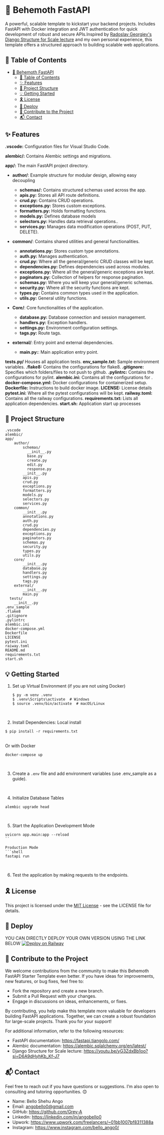 # 🚀 Behemoth FastAPI

A powerful, scalable template to kickstart your backend projects. Includes FastAPI with Docker integration and JWT authentication for quick development of robust and secure APIs.Inspired by [Radoslav Georgiev's Django Structure for Scale lecture](https://youtu.be/yG3ZdxBb1oo?si=D6A9dHyhKb_Kf-J7) and my own personal experience, this template offers a structured approach to building scalable web applications.


## 📑 Table of Contents
- [🚀 Behemoth FastAPI](#-behemoth-fastapi)
  - [📑 Table of Contents](#-table-of-contents)
  - [✨ Features](#-features)
  - [📁 Project Structure](#-project-structure)
  - [💡 Getting Started](#-getting-started)
  - [🎗 License](#-license)
  - [🚀 Deploy](#-deploy)
  - [🤝 Contribute to the Project](#-contribute-to-the-project)
  - [📬 Contact](#-contact)


## ✨ Features

**.vscode:** Configuration files for Visual Studio Code.

**alembic/:** Contains Alembic settings and migrations.

**app/:** The main FastAPI project directory.

  - **author/**: Example structure for modular design, allowing easy decoupling
    - **schemas/:** Contains structured schemas used across the app.
    - **apis.py:**  Stores all API route definitions.
    - **crud.py:** Contains CRUD operations.
    - **exceptions.py:** Stores custom exceptions.
    - **formatters.py:** Holds formatting functions.
    - **models.py:** Defines database models
    - **selectors.py:** Handles data retrieval operations..
    - **services.py:** Manages data modification operations (POST, PUT, DELETE).
  
  - **common/**: Contains shared utilities and general functionalities. 
    - **annotations.py:**  Stores custom type annotations.
    - **auth.py:** Manages authentication.
    - **crud.py:** Where all the general/generic CRUD classes will be kept.
    - **dependencies.py:** Defines dependencies used across modules.
    - **exceptions.py:** Where all the general/generic exceptions are kept.
    - **paginators.py:** Collection of helpers for response pagination.
    - **schemas.py:** Where you will keep your general/generic schemas.
    - **security.py:** Where all the security functions are kept.
    - **types.py:** Contains common types used in the application.
    - **utils.py:** General utility functions.
  
  - **Core/**: Core functionalities of the application.
    - **database.py:** Database connection and session management.
    - **handlers.py:** Exception handlers.
    - **settings.py:** Environment configuration settings.
    - **tags.py:** Route tags.
  
  - **external/**: Entry point and external dependencies.
    - **main.py:**: Main application entry point.
  
**tests.py/** Houses all application tests.
**env_sample.txt:** Sample environment variables.
**.flake8:** Contains the configurations for flake8.
**.gitignore:** Specifies which folders/files to not push to github.
**.pylintrc:** Contains the configurations for pylint.
**alembic.ini:** Contains all the configurations for .
**docker-compose.yml:** Docker configurations for containerized setup.
**Dockerfile:** Instructions to build docker image.
**LICENSE:** License details
**pytest.ini:** Where all the pytest configurations will be kept.
**railway.toml:** Contains all the railway configurations.
**requirements.txt:** Lists all application dependencies.
**start.sh:** Application start up processes


## 📁 Project Structure

```plaintext
.vscode
alembic/
app/
    author/
        schemas/
          __init__.py
          base.py
          create.py
          edit.py
          response.py
        __init__.py
        apis.py
        crud.py
        exceptions.py
        formatters.py
        models.py
        selectors.py
        services.py
    common/
        __init__.py
        annotations.py
        auth.py
        crud.py
        dependencies.py
        exceptions.py
        paginators.py
        schemas.py
        security.py
        types.py
        utils.py
    core/
        __init__.py
        database.py
        handlers.py
        settings.py
        tags.py
    external/
        __init__.py
        main.py
  tests/
    __init__.py
.env_sample
.flake8
.gitignore
.pylintrc
alembic.ini
docker-compose.yml
Dockerfile
LICENSE
pytest.ini
raiway.toml
README.md
requirements.txt
start.sh
```


## 💡 Getting Started

1. Set up Virtual Environment (if you are not using Docker)

   ```shell
   $ py -m venv .venv
   $ .venv\Scripts\activate  # Windows
   $ source .venv/bin/activate  # macOS/Linux
   ```

</br>

2. Install Dependencies:
  Local install

  ```shell
  $ pip install -r requirements.txt
  ```
</br>
  Or with Docker

  ```shell
  docker-compose up
  ```
</br>

3. Create a `.env` file and add environment variables (use .env_sample as a guide).
</br>

4. Initialize Database Tables
  ```shell
  alembic upgrade head
  ```

</br>

5. Start the Application
  Development Mode
  ```shell
  uvicorn app.main:app --reload
  ``

  Production Mode
  ```shell
  fastapi run
  ```

</br>

6. Test the application by making requests to the endpoints.

   
## 🎗 License
This project is licensed under the [MIT License](LICENSE) - see the LICENSE file for details.


## 🚀 Deploy
YOU CAN DIRECTLY DEPLOY YOUR OWN VERSION USING THE LINK BELOW
[![Deploy on Railway](https://railway.app/button.svg)](https://railway.app/template/CtmI_O?referralCode=e77QIa)


## 🤝 Contribute to the Project

We welcome contributions from the community to make this Behemoth FastAPI Starter Template even better. If you have ideas for improvements, new features, or bug fixes, feel free to:

- Fork the repository and create a new branch.
- Submit a Pull Request with your changes.
- Engage in discussions on ideas, enhancements, or fixes.

By contributing, you help make this template more valuable for developers building FastAPI applications. Together, we can create a robust foundation for large-scale projects. Thank you for your support!

For additional information, refer to the following resources:

- FastAPI documentation: https://fastapi.tiangolo.com/
- Alembic documentation: https://alembic.sqlalchemy.org/en/latest/
- Django Structure for Scale lecture: https://youtu.be/yG3ZdxBb1oo?si=D6A9dHyhKb_Kf-J7


## 📬 Contact

Feel free to reach out if you have questions or suggestions. I’m also open to consulting and tutoring opportunities. 😊

- Name: Bello Shehu Ango
- Email: angobello0@gmail.com
- GitHub: https://github.com/Grey-A
- Linkedin: https://linkedin.com/in/angobello0
- Upwork: https://www.upwork.com/freelancers/~01bb1007bf8311388a
- Instagram: https://www.instagram.com/bello_ango0/